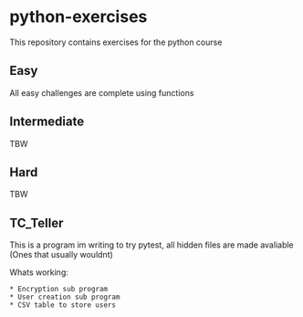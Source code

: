 # python-exercises

This repository contains exercises for the python course

## Easy

All easy challenges are complete using functions

## Intermediate

TBW

## Hard

TBW

## TC_Teller

This is a program im writing to try pytest, all hidden files are made avaliable (Ones that usually wouldnt)

Whats working:

    * Encryption sub program
    * User creation sub program
    * CSV table to store users


